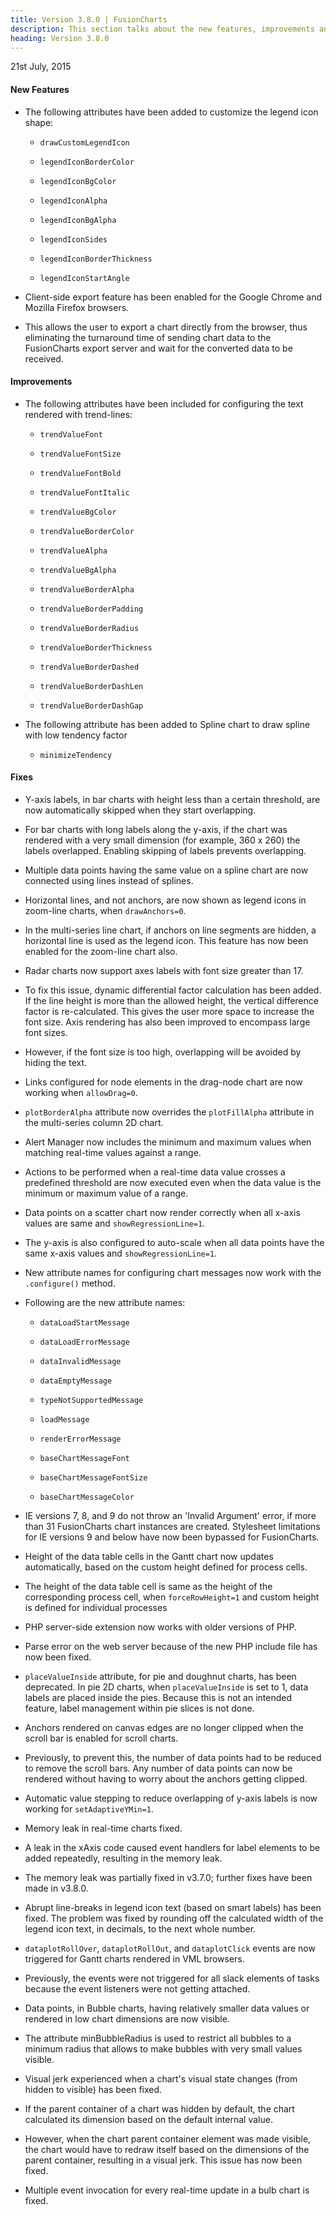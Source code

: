 ```yaml
---
title: Version 3.8.0 | FusionCharts
description: This section talks about the new features, improvements and fixes for v3.8.0.
heading: Version 3.8.0
---
```


<p class="release-date"> 21st July, 2015 </p>

#### New Features

- The following attributes have been added to customize the legend icon shape:

  - `drawCustomLegendIcon`

  - `legendIconBorderColor`

  - `legendIconBgColor`

  - `legendIconAlpha`

  - `legendIconBgAlpha`

  - `legendIconSides`

  - `legendIconBorderThickness`

  - `legendIconStartAngle`

- Client-side export feature has been enabled for the Google Chrome and Mozilla Firefox browsers.

- This allows the user to export a chart directly from the browser, thus eliminating the turnaround time of sending chart data to the FusionCharts export server and wait for the converted data to be received.

#### Improvements

- The following attributes have been included for configuring the text rendered with trend-lines:

  - `trendValueFont`

  - `trendValueFontSize`

  - `trendValueFontBold`

  - `trendValueFontItalic`

  - `trendValueBgColor`

  - `trendValueBorderColor`

  - `trendValueAlpha`

  - `trendValueBgAlpha`

  - `trendValueBorderAlpha`

  - `trendValueBorderPadding`

  - `trendValueBorderRadius`

  - `trendValueBorderThickness`

  - `trendValueBorderDashed`

  - `trendValueBorderDashLen`

  - `trendValueBorderDashGap`

- The following attribute has been added to Spline chart to draw spline with low tendency factor

  - `minimizeTendency`

#### Fixes

- Y-axis labels, in bar charts with height less than a certain threshold, are now automatically skipped when they start overlapping.

- For bar charts with long labels along the y-axis, if the chart was rendered with a very small dimension (for example, 360 x 260) the labels overlapped. Enabling skipping of labels prevents overlapping.

- Multiple data points having the same value on a spline chart are now connected using lines instead of splines.

- Horizontal lines, and not anchors, are now shown as legend icons in zoom-line charts, when `drawAnchors=0`.

- In the multi-series line chart, if anchors on line segments are hidden, a horizontal line is used as the legend icon. This feature has now been enabled for the zoom-line chart also.

- Radar charts now support axes labels with font size greater than 17.

- To fix this issue, dynamic differential factor calculation has been added. If the line height is more than the allowed height, the vertical difference factor is re-calculated. This gives the user more space to increase the font size. Axis rendering has also been improved to encompass large font sizes.

- However, if the font size is too high, overlapping will be avoided by hiding the text.

- Links configured for node elements in the drag-node chart are now working when `allowDrag=0`.

- `plotBorderAlpha` attribute now overrides the `plotFillAlpha` attribute in the multi-series column 2D chart.

- Alert Manager now includes the minimum and maximum values when matching real-time values against a range.

- Actions to be performed when a real-time data value crosses a predefined threshold are now executed even when the data value is the minimum or maximum value of a range.

- Data points on a scatter chart now render correctly when all x-axis values are same and `showRegressionLine=1`.

- The y-axis is also configured to auto-scale when all data points have the same x-axis values and `showRegressionLine=1`.

- New attribute names for configuring chart messages now work with the `.configure()` method.

- Following are the new attribute names:

  - `dataLoadStartMessage`

  - `dataLoadErrorMessage`

  - `dataInvalidMessage`

  - `dataEmptyMessage`

  - `typeNotSupportedMessage`

  - `loadMessage`

  - `renderErrorMessage`

  - `baseChartMessageFont`

  - `baseChartMessageFontSize`

  - `baseChartMessageColor`

- IE versions 7, 8, and 9 do not throw an 'Invalid Argument' error, if more than 31 FusionCharts chart instances are created. Stylesheet limitations for IE versions 9 and below have now been bypassed for FusionCharts.

- Height of the data table cells in the Gantt chart now updates automatically, based on the custom height defined for process cells.

- The height of the data table cell is same as the height of the corresponding process cell, when `forceRowHeight=1` and custom height is defined for individual processes

- PHP server-side extension now works with older versions of PHP.

- Parse error on the web server because of the new PHP include file has now been fixed.

- `placeValueInside` attribute, for pie and doughnut charts, has been deprecated. In pie 2D charts, when `placeValueInside` is set to 1, data labels are placed inside the pies. Because this is not an intended feature, label management within pie slices is not done.

- Anchors rendered on canvas edges are no longer clipped when the scroll bar is enabled for scroll charts.

- Previously, to prevent this, the number of data points had to be reduced to remove the scroll bars. Any number of data points can now be rendered without having to worry about the anchors getting clipped.

- Automatic value stepping to reduce overlapping of y-axis labels is now working for `setAdaptiveYMin=1`.

- Memory leak in real-time charts fixed.

- A leak in the xAxis code caused event handlers for label elements to be added repeatedly, resulting in the memory leak.

- The memory leak was partially fixed in v3.7.0; further fixes have been made in v3.8.0.

- Abrupt line-breaks in legend icon text (based on smart labels) has been fixed. The problem was fixed by rounding off the calculated width of the legend icon text, in decimals, to the next whole number.

- `dataplotRollOver`, `dataplotRollOut`, and `dataplotClick` events are now triggered for Gantt charts rendered in VML browsers.

- Previously, the events were not triggered for all slack elements of tasks because the event listeners were not getting attached.

- Data points, in Bubble charts, having relatively smaller data values or rendered in low chart dimensions are now visible.

- The attribute minBubbleRadius is used to restrict all bubbles to a minimum radius that allows to make bubbles with very small values visible.

- Visual jerk experienced when a chart's visual state changes (from hidden to visible) has been fixed.

- If the parent container of a chart was hidden by default, the chart calculated its dimension based on the default internal value.

- However, when the chart parent container element was made visible, the chart would have to redraw itself based on the dimensions of the parent container, resulting in a visual jerk. This issue has now been fixed.

- Multiple event invocation for every real-time update in a bulb chart is fixed.
